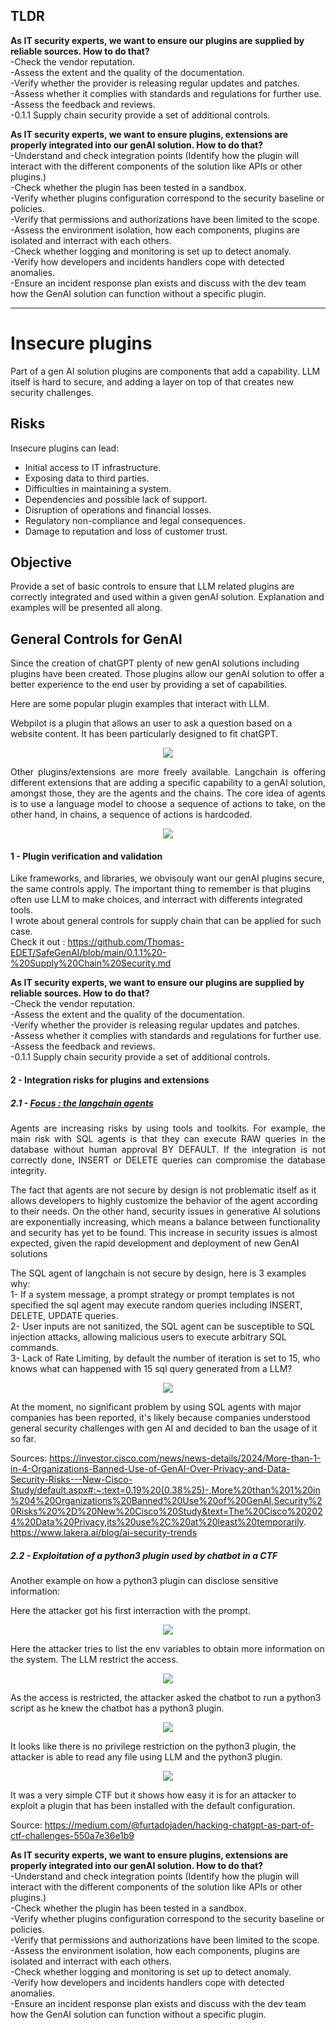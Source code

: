 ## TLDR  
  
**As IT security experts, we want to ensure our plugins are supplied by reliable sources. How to do that?**  
-Check the vendor reputation.  
-Assess the extent and the quality of the documentation.  
-Verify whether the provider is releasing regular updates and patches.  
-Assess whether it complies with standards and regulations for further use.  
-Assess the feedback and reviews.  
-0.1.1 Supply chain security provide a set of additional controls.  

**As IT security experts, we want to ensure plugins, extensions are properly integrated into our genAI solution. How to do that?**  
-Understand and check integration points (Identify how the plugin will interact with the different components of the solution like APIs or other plugins.)  
-Check whether the plugin has been tested in a sandbox.  
-Verify whether plugins configuration correspond to the security baseline or policies.  
-Verify that permissions and authorizations have been limited to the scope.  
-Assess the environment isolation, how each components, plugins are isolated and interract with each others.  
-Check whether logging and monitoring is set up to detect anomaly.  
-Verify how developers and incidents handlers cope with detected anomalies.  
-Ensure an incident response plan exists and discuss with the dev team how the GenAI solution can function without a specific plugin.  

---  
# Insecure plugins 

Part of a gen AI solution plugins are components that add a capability. LLM itself is hard to secure, and adding a layer on top of that creates new security challenges.

## Risks  
Insecure plugins can lead:  
- Initial access to IT infrastructure.
- Exposing data to third parties.
- Difficulties in maintaining a system.
- Dependencies and possible lack of support.
- Disruption of operations and financial losses.  
- Regulatory non-compliance and legal consequences.  
- Damage to reputation and loss of customer trust.  

## Objective
Provide a set of basic controls to ensure that LLM related plugins are correctly integrated and used within a given genAI solution. Explanation and examples will be presented all along.  

  
## General Controls for GenAI

Since the creation of chatGPT plenty of new genAI solutions including plugins have been created. Those plugins allow our genAI solution to offer a better experience to the end user by providing a set of capabilities.

Here are some popular plugin examples that interact with LLM.

Webpilot is a plugin that allows an user to ask a question based on a website content. It has been particularly designed to fit chatGPT.
<p align="center">
    <img src="https://github.com/Thomas-EDET/SafeGenAI/blob/main/images/webpilot.png" />
</p>   
<p align="justify">
Other plugins/extensions are more freely available. Langchain is offering different extensions that are adding a specific capability to a genAI solution, amongst those, they are the agents and the chains. The core idea of agents is to use a language model to choose a sequence of actions to take, on the other hand, in chains, a sequence of actions is hardcoded.</p>  

<p align="center">
    <img src="https://github.com/Thomas-EDET/SafeGenAI/blob/main/images/howagentsworks.jpg" />
</p>   

#### 1 - Plugin verification and validation  

Like frameworks, and libraries, we obvisouly want our genAI plugins secure, the same controls apply. The important thing to remember is that plugins often use LLM to make choices, and interract with differents integrated tools.  
I wrote about general controls for supply chain that can be applied for such case.  
Check it out : https://github.com/Thomas-EDET/SafeGenAI/blob/main/0.1.1%20-%20Supply%20Chain%20Security.md  

  
**As IT security experts, we want to ensure our plugins are supplied by reliable sources. How to do that?**  
-Check the vendor reputation.  
-Assess the extent and the quality of the documentation.  
-Verify whether the provider is releasing regular updates and patches.  
-Assess whether it complies with standards and regulations for further use.  
-Assess the feedback and reviews.  
-0.1.1 Supply chain security provide a set of additional controls.  

#### 2 - Integration risks for plugins and extensions

##### 2.1 - <ins>Focus : the langchain agents</ins>
<p align="justify">
Agents are increasing risks by using tools and toolkits. For example, the main risk with SQL agents is that they can execute RAW queries in the database without human approval BY DEFAULT. If the integration is not correctly done, INSERT or DELETE queries can compromise the database integrity.   
  
The fact that agents are not secure by design is not problematic itself as it allows developers to highly customize the behavior of the agent according to their needs. On the other hand, security issues in generative AI solutions are exponentially increasing, which means a balance between functionality and security has yet to be found. This increase in security issues is almost expected, given the rapid development and deployment of new GenAI solutions</p>

The SQL agent of langchain is not secure by design, here is 3 examples why:  
1- If a system message, a prompt strategy or prompt templates is not specified the sql agent may execute random queries including INSERT, DELETE, UPDATE queries.  
2- User inputs are not sanitized, the SQL agent can be susceptible to SQL injection attacks, allowing malicious users to execute arbitrary SQL commands.  
3- Lack of Rate Limiting, by default the number of iteration is set to 15, who knows what can happened with 15 sql query generated from a LLM?  

  
<p align="center">
    <img src="https://github.com/Thomas-EDET/SafeGenAI/blob/main/images/maxiterationcreatesqlagent.png" />
</p>   

At the moment, no significant problem by using SQL agents with major companies has been reported, it's likely because companies understood general security challenges with gen AI and decided to ban the usage of it so far.  
  
Sources:
https://investor.cisco.com/news/news-details/2024/More-than-1-in-4-Organizations-Banned-Use-of-GenAI-Over-Privacy-and-Data-Security-Risks---New-Cisco-Study/default.aspx#:~:text=0.19%20(0.38%25)-,More%20than%201%20in%204%20Organizations%20Banned%20Use%20of%20GenAI,Security%20Risks%20%2D%20New%20Cisco%20Study&text=The%20Cisco%202024%20Data%20Privacy,its%20use%2C%20at%20least%20temporarily.  
https://www.lakera.ai/blog/ai-security-trends  

##### 2.2 - Exploitation of a python3 plugin used by chatbot in a CTF

Another example on how a python3 plugin can disclose sensitive information:

Here the attacker got his first interraction with the prompt.
<p align="center">
    <img src="https://github.com/Thomas-EDET/SafeGenAI/blob/main/images/python3plugin1.png" />
</p>  

Here the attacker tries to list the env variables to obtain more information on the system. The LLM restrict the access.
<p align="center">
    <img src="https://github.com/Thomas-EDET/SafeGenAI/blob/main/images/python3plugin2.png" />
</p>  

As the access is restricted, the attacker asked the chatbot to run a python3 script as he knew the chatbot has a python3 plugin.

<p align="center">
    <img src="https://github.com/Thomas-EDET/SafeGenAI/blob/main/images/python3plugin3.png" />
</p>  

It looks like there is no privilege restriction on the python3 plugin, the attacker is able to read any file using LLM and the python3 plugin.

<p align="center">
    <img src="https://github.com/Thomas-EDET/SafeGenAI/blob/main/images/python3plugin4.png" />
</p>  

It was a very simple CTF but it shows how easy it is for an attacker to exploit a plugin that has been installed with the default configuration.

Source: https://medium.com/@furtadojaden/hacking-chatgpt-as-part-of-ctf-challenges-550a7e36e1b9

**As IT security experts, we want to ensure plugins, extensions are properly integrated into our genAI solution. How to do that?**  
-Understand and check integration points (Identify how the plugin will interact with the different components of the solution like APIs or other plugins.)  
-Check whether the plugin has been tested in a sandbox.  
-Verify whether plugins configuration correspond to the security baseline or policies.  
-Verify that permissions and authorizations have been limited to the scope.  
-Assess the environment isolation, how each components, plugins are isolated and interract with each others.  
-Check whether logging and monitoring is set up to detect anomaly.  
-Verify how developers and incidents handlers cope with detected anomalies.  
-Ensure an incident response plan exists and discuss with the dev team how the GenAI solution can function without a specific plugin.  
